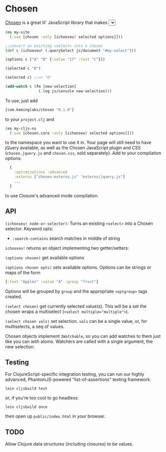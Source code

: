 Chosen
======
[Chosen](http://harvesthq.github.com/chosen/) is a great lil' JavaScript library that makes <select> boxes friendly.
This is a ClojureScript interface.

```clojure
(ns my-site
  (:use [chosen :only [ichooseu! selected options]]))

;;convert an existing <select> into a chosen
(def c (ichooseu! (.querySelect js/document "#my-select")))

(options c ["A" "B" {:value "17" :text "C"}])

(selected c "B")

(selected c) ;;=> "B"

(add-watch c (fn [new-selection]
               (.log js/console new-selection)))
```
To use, just add

```clojure
[com.keminglabs/chosen "0.1.0"]
```

to your `project.clj` and

```clojure
(ns my-cljs-ns
  (:use [chosen.core :only [ichooseu! selected options]]))
```

to the namespace you want to use it in.
Your page will still need to have jQuery available, as well as the Chosen JavaScript plugin and CSS (`chosen.jquery.js` and `chosen.css`, sold separately).
Add to your compilation options:

```clojure
  {
    :optimizations :advanced
    :externs ["chosen-externs.js" "externs/jquery.js"]
    ...
  }
```

to use Closure's advanced mode compilation.


API
---
`(ichooseu! node-or-selector)`: Turns an existing `<select>` into a Chosen selector.
Keyword opts:

+ `:search-contains` search matches in middle of string

`ichooseu!` returns an object implementing two getter/setters:

`(options chosen)` get available options

`(options chosen opts)` sets available options.
Options can be strings or maps of the form 

```clojure
{:text "Apples" :value "A" :group "fruit"}
```

Options will be grouped by `group` and the appropriate `<optgroup>` tags created.

`(select chosen)` get currently selected value(s). This will be a set the chosen wraps a multiselect (`<select multiple="multiple">`).

`(select chosen vals)` set selection.
`vals` can be a single value, or, for multiselects, a seq of values.

Chosen objects implement `IWatchable`, so you can add watches to them just like you can with atoms.
Watchers are called with a single argument, the new selection.

Testing
-------
For ClojureScript-specific integration testing, you can run our highly advanced, PhantomJS-powered "list-of-assertions" testing framework:

    lein cljsbuild test

or, if you're too cool to go headless:

    lein cljsbuild once

then open up `public/index.html` in your browser.



TODO
----
Allow Clojure data structures (including closures) to be values.
